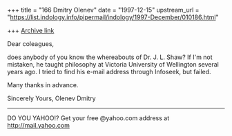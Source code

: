 +++
title = "166 Dmitry Olenev"
date = "1997-12-15"
upstream_url = "https://list.indology.info/pipermail/indology/1997-December/010186.html"

+++
[Archive link](https://list.indology.info/pipermail/indology/1997-December/010186.html)

  Dear coleagues,

  does anybody of you know the whereabouts of
Dr. J. L. Shaw? If I'm not mistaken, he taught philosophy at Victoria
University of Wellington several years ago. I tried to find his e-mail
address through
Infoseek, but failed.

  Many thanks in advance.

  Sincerely Yours,
                    Olenev Dmitry
_________________________________________________________
DO YOU YAHOO!?
Get your free @yahoo.com address at http://mail.yahoo.com



